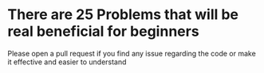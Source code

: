 There are 25 Problems that will be real beneficial for beginners
===================================================================
Please open a pull request if you find any issue regarding the code or make it effective and easier to understand
